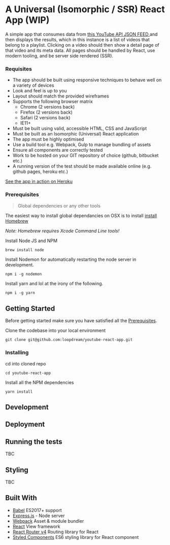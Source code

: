 # A Universal  (Isomorphic / SSR) React App (WIP)
>
A simple app that consumes data from [this YouTube API  JSON FEED ](https://www.googleapis.com/youtube/v3/playlistItems?part=snippet,contentDetails,status&maxResults=10&playlistId=PLSi28iDfECJPJYFA4wjlF5KUucFvc0qbQ&key=AIzaSyCuv_16onZRx3qHDStC-FUp__A6si-fStw)  and then displays the results, which in this instance is a list of videos that belong to a playlist. Clicking on a video should then show a detail page of that video and its meta data. All pages should be handled by React, use modern  tooling, and be server side rendered (SSR).

###  Requisites
* The app should be built using responsive techniques to behave well on a variety of devices
* Look and feel is up to you
* Layout should match the provided wireframes
* Supports the following browser matrix
  * Chrome (2 versions back)
  * Firefox (2 versions back)
  * Safari (2 versions back)
  * IE11+
* Must be built using valid, accessible HTML, CSS and JavaScript
* Must be built as an Isomorphic (Universal) React application
* The app must be highly optimised
* Use a build tool e.g. Webpack, Gulp to manage bundling of assets
* Ensure all components are correctly tested
* Work to be hosted on your GIT repository of choice (github, bitbucket etc.)
* A running version of the test should be made available online (e.g. github pages, heroku etc.)

[See the app in action on Heroku](https://beyond-youtube-react-app.herokuapp.com/video/X0qwQqwKLlM)

### Prerequisites
>Global dependencies or any other tools

The easiest way to install global dependancies on OSX is to install [install Homebrew](https://brew.sh/) 

*Note: Homebrew requires Xcode Command Line tools!* 


Install Node JS and NPM 

```sh
brew install node
```

Install Nodemon for automatically restarting the node server in development.

```shell
npm i -g nodemon
```

Install yarn and lol at the irony of the following.

```shell
npm i -g yarn 
```



## Getting Started

Before getting started make sure you have satisfied all the [Prerequisites](#prerequisites).


Clone the codebase into your local environment 


```shell
git clone git@github.com:loopdream/youtube-react-app.git
```


### Installing

cd into cloned repo
```shell
cd youtube-react-app
```

Install all the NPM dependencies

```shell
yarn install 
```


## Development


## Deployment



## Running the tests

TBC

## Styling

TBC





## Built With

* [Babel](https://babeljs.io) ES2017+ support 
* [Express.js](https://expressjs.com/) - Node server
* [Webpack](https://webpack.js.org/) Asset & module bundler
* [React](https://reactjs.org/) View framework
* [React Router v4](https://reacttraining.com/react-router/) Routing library for React 
* [Styled Components](https://www.styled-components.com/) ES6 styling library for React component


 